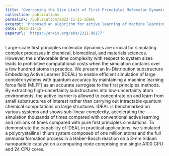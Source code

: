```yaml
---
title: "Overcoming the Size Limit of First Principles Molecular Dynamics Simulations with an In-Distribution Substructure Embedding Active Learner"
collection: publications
permalink: /publication/2023-11-15-IDEAL
excerpt: 'Proposed an algorithm for active learning of machine learning force fields based on optimized substructures, providing a solution for precise and rapid molecular dynamics simulations of complex structural systems. Rearch done during the internship at MSR AI4Science'
date: 2023-11-15
paperurl: 'https://arxiv.org/abs/2311.08177'
---
```


Large-scale first principles molecular dynamics are crucial for simulating complex processes in chemical, biomedical, and materials sciences. However, the unfavorable time complexity with respect to system sizes leads to prohibitive computational costs when the simulation contains over a few hundred atoms in practice. We present an In-Distribution substructure Embedding Active Learner (IDEAL) to enable efficient simulation of large complex systems with quantum accuracy by maintaining a machine learning force field (MLFF) as an accurate surrogate to the first principles methods. By extracting high-uncertainty substructures into low-uncertainty atom environments, the active learner is allowed to concentrate on and learn from small substructures of interest rather than carrying out intractable quantum chemical computations on large structures. IDEAL is benchmarked on various systems and shows sub-linear complexity, accelerating the simulation thousands of times compared with conventional active learning and millions of times compared with pure first principles simulations. To demonstrate the capability of IDEAL in practical applications, we simulated a polycrystalline lithium system composed of one million atoms and the full ammonia formation process in a Haber-Bosch reaction on a 3-nm Iridium nanoparticle catalyst on a computing node comprising one single A100 GPU and 24 CPU cores.